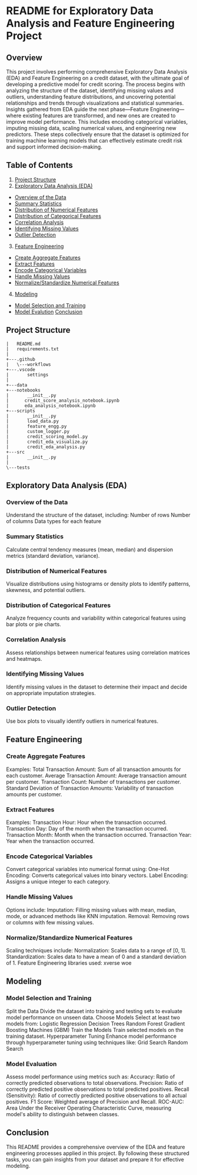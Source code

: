 # README for Exploratory Data Analysis and Feature Engineering Project
## Overview
This project involves performing comprehensive Exploratory Data Analysis (EDA) and Feature Engineering on a credit dataset, with the ultimate goal of developing a predictive model for credit scoring. The process begins with analyzing the structure of the dataset, identifying missing values and outliers, understanding feature distributions, and uncovering potential relationships and trends through visualizations and statistical summaries. Insights gathered from EDA guide the next phase—Feature Engineering—where existing features are transformed, and new ones are created to improve model performance. This includes encoding categorical variables, imputing missing data, scaling numerical values, and engineering new predictors. These steps collectively ensure that the dataset is optimized for training machine learning models that can effectively estimate credit risk and support informed decision-making.
## Table of Contents
1. [Project Structure](#Project-Structure)
2. [Exploratory Data Analysis (EDA)](#Exploratory-Data-Analysis-EDA)
+ [Overview of the Data](#Overview-of-the-Data)
+ [Summary Statistics](#Summary-Statistics)
+ [Distribution of Numerical Features](#Distribution-of-Numerical-Features)
+ [Distribution of Categorical Features](#Distribution-of-Categorical-Features)
+ [Correlation Analysis](#Correlation-Analysis)
+ [Identifying Missing Values](#Identifying-Missing-Values)
+ [Outlier Detection](#Outlier-Detection)
3. [Feature Engineering](#Feature-Engineering)
+ [Create Aggregate Features](#Create-Aggregate-Features)
+ [Extract Features](#Extract-Features)
+ [Encode Categorical Variables](#Encode-Categorical-Variables)
+ [Handle Missing Values](Handle-Missing-Values)
+ [Normalize/Standardize Numerical Features](#Normalize/Standardize-Numerical-Features)
4. [Modeling](#Modeling)
+ [Model Selection and Training](#Model-Selection-and-Training)
+ [Model Evalution](#Model-Evalution)
[Conclusion](#Conclusion)
## Project Structure
```|   .gitignore
|   README.md
|   requirements.txt
|   
+---.github
|   \---workflows
+---.vscode
|       settings
|       
+---data
+---notebooks
|       __init__.py
|      credit_score_analysis_notebook.ipynb
|      eda_analysis_notebook.ipynb  
+---scripts
|       __init__.py
|       load_data.py
|       feature_engg.py
|       custom_logger.py
|       credit_scoring_model.py
|       credit_eda_visualize.py
|       credit_eda_analysis.py
+---src
|       __init__.py
|       
\---tests
```
## Exploratory Data Analysis (EDA)
### Overview of the Data
Understand the structure of the dataset, including:
Number of rows
Number of columns
Data types for each feature
### Summary Statistics
Calculate central tendency measures (mean, median) and dispersion metrics (standard deviation, variance).
### Distribution of Numerical Features
Visualize distributions using histograms or density plots to identify patterns, skewness, and potential outliers.
### Distribution of Categorical Features
Analyze frequency counts and variability within categorical features using bar plots or pie charts.
### Correlation Analysis
Assess relationships between numerical features using correlation matrices and heatmaps.
### Identifying Missing Values
Identify missing values in the dataset to determine their impact and decide on appropriate imputation strategies.
### Outlier Detection
Use box plots to visually identify outliers in numerical features.
## Feature Engineering
### Create Aggregate Features
Examples:
Total Transaction Amount: Sum of all transaction amounts for each customer.
Average Transaction Amount: Average transaction amount per customer.
Transaction Count: Number of transactions per customer.
Standard Deviation of Transaction Amounts: Variability of transaction amounts per customer.
### Extract Features
Examples:
Transaction Hour: Hour when the transaction occurred.
Transaction Day: Day of the month when the transaction occurred.
Transaction Month: Month when the transaction occurred.
Transaction Year: Year when the transaction occurred.
### Encode Categorical Variables
Convert categorical variables into numerical format using:
One-Hot Encoding: Converts categorical values into binary vectors.
Label Encoding: Assigns a unique integer to each category.
### Handle Missing Values
Options include:
Imputation: Filling missing values with mean, median, mode, or advanced methods like KNN imputation.
Removal: Removing rows or columns with few missing values.
### Normalize/Standardize Numerical Features
Scaling techniques include:
Normalization: Scales data to a range of [0, 1].
Standardization: Scales data to have a mean of 0 and a standard deviation of 1.
Feature Engineering libraries used:
xverse
woe
## Modeling
### Model Selection and Training
Split the Data
Divide the dataset into training and testing sets to evaluate model performance on unseen data.
Choose Models
Select at least two models from:
Logistic Regression
Decision Trees
Random Forest
Gradient Boosting Machines (GBM)
Train the Models
Train selected models on the training dataset.
Hyperparameter Tuning
Enhance model performance through hyperparameter tuning using techniques like:
Grid Search
Random Search
### Model Evaluation
Assess model performance using metrics such as:
Accuracy: Ratio of correctly predicted observations to total observations.
Precision: Ratio of correctly predicted positive observations to total predicted positives.
Recall (Sensitivity): Ratio of correctly predicted positive observations to all actual positives.
F1 Score: Weighted average of Precision and Recall.
ROC-AUC: Area Under the Receiver Operating Characteristic Curve, measuring model's ability to distinguish between classes.
## Conclusion
This README provides a comprehensive overview of the EDA and feature engineering processes applied in this project. By following these structured tasks, you can gain insights from your dataset and prepare it for effective modeling.
